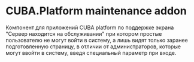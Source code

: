 # CUBA.Platform maintenance addon

Компонент для приложений CUBA platform по поддержке экрана "Сервер находится на обслуживании" при котором простые пользователю не могут 
войти в систему, а лишь видят только заранее подготовленную страницу, в отличии от администраторов, которые могут ввойти в систему, введя 
специальный параметр при входе.
